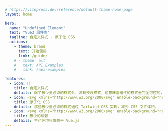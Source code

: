 ```yaml
---
# https://vitepress.dev/reference/default-theme-home-page
layout: home

hero:
  name: "Undefined Element"
  text: "Vue3 组件库"
  tagline: 自定义样式 · 原子化 CSS
  actions:
    - theme: brand
      text: 开始使用
      link: /guide/
    # - theme: alt
    #   text: API Examples
    #   link: /api-examples

features:
  - icon: 📝
    title: 自定义样式
    details: 除了极少量必须的样式外，没有预设样式，这意味着组件的样式是完全可控的，你不必再把精力花费在修改组件样式上。
  - icon: <svg xmlns="http://www.w3.org/2000/svg" enable-background="new 0 0 20 20" height="48px" viewBox="0 0 20 20" width="48px" fill="#000000"><g><rect fill="none" height="20" width="20"/></g><g><path d="M8.5,11.5v-0.75h1V11h1v-0.75H9c-0.28,0-0.5-0.22-0.5-0.5V8.5C8.5,8.22,8.72,8,9,8h2c0.28,0,0.5,0.22,0.5,0.5v0.75h-1V9h-1 v0.75H11c0.28,0,0.5,0.22,0.5,0.5v1.25c0,0.28-0.22,0.5-0.5,0.5H9C8.72,12,8.5,11.78,8.5,11.5z M13.5,12h2c0.28,0,0.5-0.22,0.5-0.5 v-1.25c0-0.28-0.22-0.5-0.5-0.5H14V9h1v0.25h1V8.5C16,8.22,15.78,8,15.5,8h-2C13.22,8,13,8.22,13,8.5v1.25c0,0.28,0.22,0.5,0.5,0.5 H15V11h-1v-0.25h-1v0.75C13,11.78,13.22,12,13.5,12z M6.5,12C6.77,12,7,11.78,7,11.5v-0.75H6V11H5V9h1v0.25h1L7,8.5 C7,8.22,6.78,8,6.5,8h-2C4.22,8,4,8.22,4,8.5v3C4,11.78,4.22,12,4.5,12H6.5z"/></g></svg>
    title: 原子化 CSS
    details: 那些极少量必须的样式通过 Tailwind CSS 实现，减少 CSS 文件体积。
  - icon: <svg xmlns="http://www.w3.org/2000/svg" enable-background="new 0 0 20 20" height="48px" viewBox="0 0 20 20" width="48px" fill="#000000"><g><rect fill="none" height="20" width="20"/></g><g><path d="M10.5,11.5v-0.75h1V11h1v-0.75H11c-0.28,0-0.5-0.22-0.5-0.5V8.5C10.5,8.22,10.72,8,11,8h2c0.28,0,0.5,0.22,0.5,0.5v0.75h-1 V9h-1v0.75H13c0.28,0,0.5,0.22,0.5,0.5v1.25c0,0.28-0.22,0.5-0.5,0.5h-2C10.72,12,10.5,11.78,10.5,11.5z M8,8v3H7v-1H6v1.5 C6,11.78,6.22,12,6.5,12h2C8.78,12,9,11.78,9,11.5V8H8z"/></g></svg>
    title: 极少的依赖
    details: 生产环境只依赖于 Vue.js
---
```

